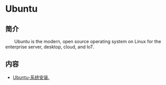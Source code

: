 # Ubuntu

## 简介
&#8195;&#8195;Ubuntu is the modern, open source operating system on Linux for the enterprise server, desktop, cloud, and IoT.
## 内容
- [Ubuntu-系统安装.]()
